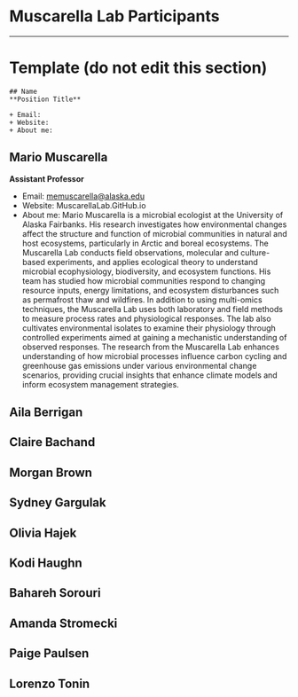 # Muscarella Lab Participants
---

# Template (do not edit this section)
```
## Name 
**Position Title**

+ Email:
+ Website:
+ About me:
```

## Mario Muscarella 
**Assistant Professor**

+ Email: [memuscarella@alaska.edu](mailto:memuscarella@alaska.edu?subject=Interested%20in%20your%20research)
+ Website: MuscarellaLab.GitHub.io
+ About me: Mario Muscarella is a microbial ecologist at the University of Alaska Fairbanks. His research investigates how environmental changes affect the structure and function of microbial communities in natural and host ecosystems, particularly in Arctic and boreal ecosystems. The Muscarella Lab conducts field observations, molecular and culture-based experiments, and applies ecological theory to understand microbial ecophysiology, biodiversity, and ecosystem functions. His team has studied how microbial communities respond to changing resource inputs, energy limitations, and ecosystem disturbances such as permafrost thaw and wildfires. In addition to using multi-omics techniques, the Muscarella Lab uses both laboratory and field methods to measure process rates and physiological responses. The lab also cultivates environmental isolates to examine their physiology through controlled experiments aimed at gaining a mechanistic understanding of observed responses. The research from the Muscarella Lab enhances understanding of how microbial processes influence carbon cycling and greenhouse gas emissions under various environmental change scenarios, providing crucial insights that enhance climate models and inform ecosystem management strategies.

## Aila Berrigan


## Claire Bachand


## Morgan Brown


## Sydney Gargulak


## Olivia Hajek


## Kodi Haughn


## Bahareh Sorouri 


## Amanda Stromecki 


## Paige Paulsen


## Lorenzo Tonin








